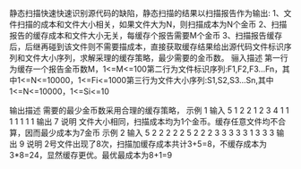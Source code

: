 静态扫描快速快速识别源代码的缺陷，静态扫描的结果以扫描报告作为输出:
1、文件扫描的成本和文件大小相关，如果文件大为N，则扫描成本为N个金币
2、扫描报告的缓存成本和文件大小无关，每缓存个报告需要M个金币
3、扫描报告缓存后，后继再碰到该文件则不需要描成本，直接获取缓存结果给出源代码文件标识序列和文件大小序列，求解采理的缓存策略，最少需要的金币数。
骊入描述
第一行为缓存一个报告金币数M，1<=M<=100第二行为文件标识序列:F1,F2,F3...Fn，其中1<=N<=10000，1<=Fi<=1000第三行为文件大小序列:S1,S2,S3...Sn,其中1<=N<=10000，1<=Si<=10

输出描述
需要的最少金币数采用合理的缓存策略，
示例 1
输入
5
1 2 2 1 2 3 4
1 1 1 1 1 1 1
输出
7
说明
文件大小相同，扫描成本均为1个金币。缓存任意文件均不合算，因而最少成本为7金币
示例 2
输入
5
2 2 2 2 2 5 2 2 2
3 3 3 3 3 1 3 3 3
输出
9
说明
2号文件出现了8次，扫描加缓存成本共计3+5=8，不缓存成本为3*8=24，显然缓存更优。最优最成本为8+1=9